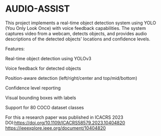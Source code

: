 # AUDIO-ASSIST
This project implements a real-time object detection system using YOLO (You Only Look Once) with voice feedback capabilities. The system captures video from a webcam, detects objects, and provides audio descriptions of the detected objects' locations and confidence levels.


Features:

Real-time object detection using YOLOv3

Voice feedback for detected objects

Position-aware detection (left/right/center and top/mid/bottom)

Confidence level reporting

Visual bounding boxes with labels

Support for 80 COCO dataset classes

For this a research paper was published in ICACRS 2023
DOI:https://doi.org/10.1109/ICACRS58579.2023.10404820
https://ieeexplore.ieee.org/document/10404820
